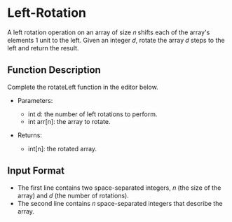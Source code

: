 # Left-Rotation

A left rotation operation on an array of size 𝑛 shifts each of the array's elements 1 unit to the left. Given an integer 𝑑, rotate the array 𝑑 steps to the left and return the result.

## Function Description

Complete the rotateLeft function in the editor below.

- Parameters:
  * int d: the number of left rotations to perform.
  * int arr[n]: the array to rotate.
 
- Returns:
  * int[n]: the rotated array.
 
## Input Format
- The first line contains two space-separated integers, 𝑛 (the size of the array) and 𝑑 (the number of rotations).
- The second line contains 𝑛 space-separated integers that describe the array.
